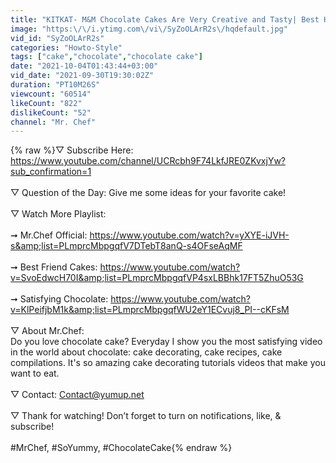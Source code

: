 ```yaml
---
title: "KITKAT- M&M Chocolate Cakes Are Very Creative and Tasty| Best Homemade Chocolate Cake Compilations"
image: "https:\/\/i.ytimg.com\/vi\/SyZoOLArR2s\/hqdefault.jpg"
vid_id: "SyZoOLArR2s"
categories: "Howto-Style"
tags: ["cake","chocolate","chocolate cake"]
date: "2021-10-04T01:43:44+03:00"
vid_date: "2021-09-30T19:30:02Z"
duration: "PT10M26S"
viewcount: "60514"
likeCount: "822"
dislikeCount: "52"
channel: "Mr. Chef"
---
```

{% raw %}▽ Subscribe Here: <a rel="nofollow" target="blank" href="https://www.youtube.com/channel/UCRcbh9F74LkfJRE0ZKvxjYw?sub_confirmation=1">https://www.youtube.com/channel/UCRcbh9F74LkfJRE0ZKvxjYw?sub_confirmation=1</a><br /><br />▽ Question of the Day: Give me some ideas for your favorite cake!<br /><br />▽ Watch More Playlist:<br /><br />➞ Mr.Chef Official: <a rel="nofollow" target="blank" href="https://www.youtube.com/watch?v=yXYE-iJVH-s&amp;list=PLmprcMbpgqfV7DTebT8anQ-s4OFseAqMF">https://www.youtube.com/watch?v=yXYE-iJVH-s&amp;list=PLmprcMbpgqfV7DTebT8anQ-s4OFseAqMF</a><br /><br />➞ Best Friend Cakes: <a rel="nofollow" target="blank" href="https://www.youtube.com/watch?v=SvoEdwcH70I&amp;list=PLmprcMbpgqfVP4sxLBBhk17FT5ZhuO53G">https://www.youtube.com/watch?v=SvoEdwcH70I&amp;list=PLmprcMbpgqfVP4sxLBBhk17FT5ZhuO53G</a><br /><br />➞ Satisfying Chocolate: <a rel="nofollow" target="blank" href="https://www.youtube.com/watch?v=KlPeifjbM1k&amp;list=PLmprcMbpgqfWU2eY1ECvuj8_PI--cKFsM">https://www.youtube.com/watch?v=KlPeifjbM1k&amp;list=PLmprcMbpgqfWU2eY1ECvuj8_PI--cKFsM</a><br /><br />▽ About Mr.Chef: <br />Do you love chocolate cake? Everyday I show you the most satisfying video in the world about chocolate: cake decorating, cake recipes, cake compilations. It's so amazing cake decorating tutorials videos that make you want to eat.<br /><br />▽ Contact: Contact@yumup.net<br /><br />▽ Thank for watching! Don’t forget to turn on notifications, like, &amp; subscribe!<br /><br />#MrChef, #SoYummy, #ChocolateCake{% endraw %}
